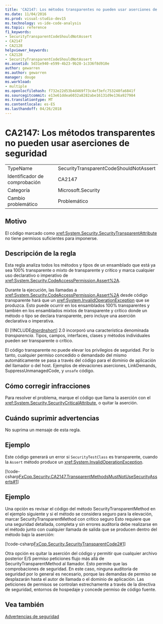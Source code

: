 ```yaml
---
title: 'CA2147: Los métodos transparentes no pueden usar aserciones de seguridad'
ms.date: 11/04/2016
ms.prod: visual-studio-dev15
ms.technology: vs-ide-code-analysis
ms.topic: reference
f1_keywords:
- SecurityTransparentCodeShouldNotAssert
- CA2147
- CA2128
helpviewer_keywords:
- CA2128
- SecurityTransparentCodeShouldNotAssert
ms.assetid: 5d31e940-e599-4b23-9b28-1c336f8d910e
author: gewarren
ms.author: gewarren
manager: douge
ms.workload:
- multiple
ms.openlocfilehash: f732e22d53b4d469f73c4ef3efc753240fa6841f
ms.sourcegitcommit: e13e61ddea6032a8282abe16131d9e136a927984
ms.translationtype: MT
ms.contentlocale: es-ES
ms.lasthandoff: 04/26/2018
---
```

# <a name="ca2147-transparent-methods-may-not-use-security-asserts"></a>CA2147: Los métodos transparentes no pueden usar aserciones de seguridad
|||
|-|-|
|TypeName|SecurityTransparentCodeShouldNotAssert|
|Identificador de comprobación|CA2147|
|Categoría|Microsoft.Security|
|Cambio problemático|Problemático|

## <a name="cause"></a>Motivo
 El código marcado como <xref:System.Security.SecurityTransparentAttribute> no tiene permisos suficientes para imponerse.

## <a name="rule-description"></a>Descripción de la regla
 Esta regla analiza todos los métodos y tipos de un ensamblado que está ya sea 100% transparente o mixto de transparente y crítico y marca cualquier uso declarativo o imperativo de <xref:System.Security.CodeAccessPermission.Assert%2A>.

 Durante la ejecución, las llamadas a <xref:System.Security.CodeAccessPermission.Assert%2A> desde código transparente hará que un <xref:System.InvalidOperationException> que se produzca. Esto puede ocurrir en los ensamblados 100% transparentes y también en los ensamblados mixtos de transparente y crítico donde un método o tipo se declara transparente, pero incluye una aserción declarativa o imperativa.

 El [!INCLUDE[dnprdnshort](../code-quality/includes/dnprdnshort_md.md)] 2.0 incorporó una característica denominada *transparencia*. Tipos, campos, interfaces, clases y métodos individuales pueden ser transparente o crítico.

 El código transparente no puede elevar los privilegios de seguridad. Por lo tanto, cualquier permiso concedido o demandado del mismo automáticamente se pasa a través del código para el dominio de aplicación del llamador o del host. Ejemplos de elevaciones aserciones, LinkDemands, SuppressUnmanagedCode, y `unsafe` código.

## <a name="how-to-fix-violations"></a>Cómo corregir infracciones
 Para resolver el problema, marque el código que llama la aserción con el <xref:System.Security.SecurityCriticalAttribute>, o quitar la aserción.

## <a name="when-to-suppress-warnings"></a>Cuándo suprimir advertencias
 No suprima un mensaje de esta regla.

## <a name="example"></a>Ejemplo
 Este código generará un error si `SecurityTestClass` es transparente, cuando la `Assert` método produce un <xref:System.InvalidOperationException>.

 [!code-csharp[FxCop.Security.CA2147.TransparentMethodsMustNotUseSecurityAsserts#1](../code-quality/codesnippet/CSharp/ca2147-transparent-methods-may-not-use-security-asserts_1.cs)]

## <a name="example"></a>Ejemplo
 Una opción es revisar el código del método SecurityTransparentMethod en el ejemplo siguiente y si el método se considera seguro para la elevación, marcar SecurityTransparentMethod con crítico seguro Esto requiere que una seguridad detallada, completa y sin errores auditoría debe realizarse en el método junto con cualquier llamada de salida que se producen dentro del método bajo la aserción:

 [!code-csharp[FxCop.Security.SecurityTransparentCode2#1](../code-quality/codesnippet/CSharp/ca2147-transparent-methods-may-not-use-security-asserts_2.cs)]

 Otra opción es quitar la aserción del código y permitir que cualquier archivo posterior E/S permiso peticiones flujo más allá de SecurityTransparentMethod al llamador. Esto permite que las comprobaciones de seguridad. En este caso, ninguna auditoría de seguridad por lo general es necesario, porque las demandas de permiso se desplazarán hasta el autor de llamada o el dominio de aplicación. Las peticiones de permisos se controlan estrechamente a través de la directiva de seguridad, entornos de hospedaje y concede permiso de código fuente.

## <a name="see-also"></a>Vea también
 [Advertencias de seguridad](../code-quality/security-warnings.md)